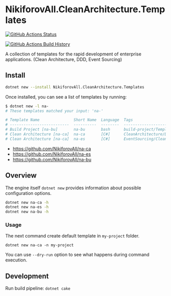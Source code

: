 # NikiforovAll.CleanArchitecture.Templates

[![GitHub Actions Status](https://github.com/NikiforovAll/na-templates/workflows/Build/badge.svg?branch=main)](https://github.com/NikiforovAll/na-templates/actions)

[![GitHub Actions Build History](https://buildstats.info/github/chart/nikiforovall/na-templates?branch=main&includeBuildsFromPullRequest=false)](https://github.com/NikiforovAll/na-templates/actions)

A collection of templates for the rapid development of enterprise applications. (Clean Architecture, DDD, Event Sourcing)

## Install

```bash
dotnet new --install NikiforovAll.CleanArchitecture.Templates
```

Once installed, you can see a list of templates by running:

```bash
$ dotnet new -l na-
# These templates matched your input: 'na-'

# Template Name               Short Name  Language  Tags
# --------------------------  ----------  --------  --------------------------------------------
# Build Project [na-bu]       na-bu       bash      build-project/Template
# Clean Architecture [na-ca]  na-ca       [C#]      CleanArchitecture/DDD/Template
# Clean Architecture [na-ca]  na-es       [C#]      EventSourcing/CleanArchitecture/DDD/Template
```

* <https://github.com/NikiforovAll/na-ca>
* <https://github.com/NikiforovAll/na-es>
* <https://github.com/NikiforovAll/na-bu>

## Overview

The engine itself `dotnet new` provides information about possible configuration options.

```bash
dotnet new na-ca -h
dotnet new na-es -h
dotnet new na-bu -h
```

### Usage

The next command create default template in `my-project` folder.

`dotnet new na-ca -n my-project`

You can use `--dry-run` option to see what happens during command execution.

## Development

Run build pipeline: `dotnet cake`
